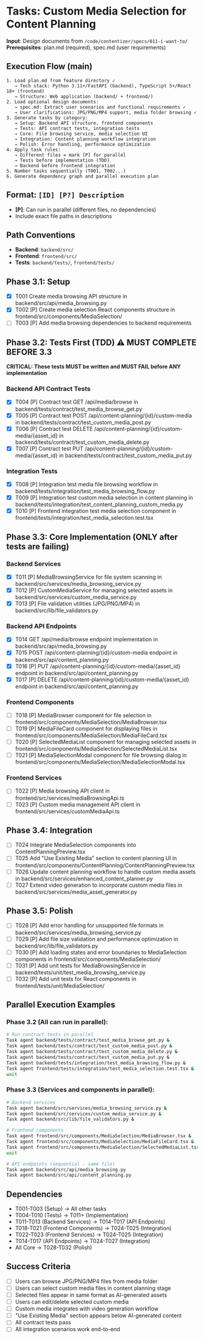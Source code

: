 # Tasks: Custom Media Selection for Content Planning

**Input**: Design documents from `/code/contentizer/specs/011-i-want-to/`
**Prerequisites**: plan.md (required), spec.md (user requirements)

## Execution Flow (main)
```
1. Load plan.md from feature directory ✓
   → Tech stack: Python 3.11+/FastAPI (backend), TypeScript 5+/React 18+ (frontend)
   → Structure: Web application (backend/ + frontend/)
2. Load optional design documents:
   → spec.md: Extract user scenarios and functional requirements ✓
   → User clarifications: JPG/PNG/MP4 support, media folder browsing ✓
3. Generate tasks by category:
   → Setup: Backend API structure, frontend components
   → Tests: API contract tests, integration tests
   → Core: File browsing service, media selection UI
   → Integration: Content planning workflow integration
   → Polish: Error handling, performance optimization
4. Apply task rules:
   → Different files = mark [P] for parallel
   → Tests before implementation (TDD)
   → Backend before frontend integration
5. Number tasks sequentially (T001, T002...)
6. Generate dependency graph and parallel execution plan
```

## Format: `[ID] [P?] Description`
- **[P]**: Can run in parallel (different files, no dependencies)
- Include exact file paths in descriptions

## Path Conventions
- **Backend**: `backend/src/`
- **Frontend**: `frontend/src/`
- **Tests**: `backend/tests/`, `frontend/tests/`

## Phase 3.1: Setup
- [x] T001 Create media browsing API structure in backend/src/api/media_browsing.py
- [x] T002 [P] Create media selection React components structure in frontend/src/components/MediaSelection/
- [ ] T003 [P] Add media browsing dependencies to backend requirements

## Phase 3.2: Tests First (TDD) ⚠️ MUST COMPLETE BEFORE 3.3
**CRITICAL: These tests MUST be written and MUST FAIL before ANY implementation**

### Backend API Contract Tests
- [x] T004 [P] Contract test GET /api/media/browse in backend/tests/contract/test_media_browse_get.py
- [x] T005 [P] Contract test POST /api/content-planning/{id}/custom-media in backend/tests/contract/test_custom_media_post.py
- [x] T006 [P] Contract test DELETE /api/content-planning/{id}/custom-media/{asset_id} in backend/tests/contract/test_custom_media_delete.py
- [x] T007 [P] Contract test PUT /api/content-planning/{id}/custom-media/{asset_id} in backend/tests/contract/test_custom_media_put.py

### Integration Tests
- [x] T008 [P] Integration test media file browsing workflow in backend/tests/integration/test_media_browsing_flow.py
- [x] T009 [P] Integration test custom media selection in content planning in backend/tests/integration/test_content_planning_custom_media.py
- [x] T010 [P] Frontend integration test media selection component in frontend/tests/integration/test_media_selection.test.tsx

## Phase 3.3: Core Implementation (ONLY after tests are failing)

### Backend Services
- [x] T011 [P] MediaBrowsingService for file system scanning in backend/src/services/media_browsing_service.py
- [x] T012 [P] CustomMediaService for managing selected assets in backend/src/services/custom_media_service.py
- [x] T013 [P] File validation utilities (JPG/PNG/MP4) in backend/src/lib/file_validators.py

### Backend API Endpoints
- [x] T014 GET /api/media/browse endpoint implementation in backend/src/api/media_browsing.py
- [x] T015 POST /api/content-planning/{id}/custom-media endpoint in backend/src/api/content_planning.py
- [x] T016 [P] PUT /api/content-planning/{id}/custom-media/{asset_id} endpoint in backend/src/api/content_planning.py
- [x] T017 [P] DELETE /api/content-planning/{id}/custom-media/{asset_id} endpoint in backend/src/api/content_planning.py

### Frontend Components
- [ ] T018 [P] MediaBrowser component for file selection in frontend/src/components/MediaSelection/MediaBrowser.tsx
- [ ] T019 [P] MediaFileCard component for displaying files in frontend/src/components/MediaSelection/MediaFileCard.tsx
- [ ] T020 [P] SelectedMediaList component for managing selected assets in frontend/src/components/MediaSelection/SelectedMediaList.tsx
- [ ] T021 [P] MediaSelectionModal component for file browsing dialog in frontend/src/components/MediaSelection/MediaSelectionModal.tsx

### Frontend Services
- [ ] T022 [P] Media browsing API client in frontend/src/services/mediaBrowsingApi.ts
- [ ] T023 [P] Custom media management API client in frontend/src/services/customMediaApi.ts

## Phase 3.4: Integration
- [ ] T024 Integrate MediaSelection components into ContentPlanningPreview.tsx
- [ ] T025 Add "Use Existing Media" section to content planning UI in frontend/src/components/ContentPlanning/ContentPlanningPreview.tsx
- [ ] T026 Update content planning workflow to handle custom media assets in backend/src/services/enhanced_content_planner.py
- [ ] T027 Extend video generation to incorporate custom media files in backend/src/services/media_asset_generator.py

## Phase 3.5: Polish
- [ ] T028 [P] Add error handling for unsupported file formats in backend/src/services/media_browsing_service.py
- [ ] T029 [P] Add file size validation and performance optimization in backend/src/lib/file_validators.py
- [ ] T030 [P] Add loading states and error boundaries to MediaSelection components in frontend/src/components/MediaSelection/
- [ ] T031 [P] Add unit tests for MediaBrowsingService in backend/tests/unit/test_media_browsing_service.py
- [ ] T032 [P] Add unit tests for React components in frontend/tests/unit/MediaSelection/

## Parallel Execution Examples

### Phase 3.2 (All can run in parallel):
```bash
# Run contract tests in parallel
Task agent backend/tests/contract/test_media_browse_get.py &
Task agent backend/tests/contract/test_custom_media_post.py &
Task agent backend/tests/contract/test_custom_media_delete.py &
Task agent backend/tests/contract/test_custom_media_put.py &
Task agent backend/tests/integration/test_media_browsing_flow.py &
Task agent frontend/tests/integration/test_media_selection.test.tsx &
wait
```

### Phase 3.3 (Services and components in parallel):
```bash
# Backend services
Task agent backend/src/services/media_browsing_service.py &
Task agent backend/src/services/custom_media_service.py &
Task agent backend/src/lib/file_validators.py &

# Frontend components
Task agent frontend/src/components/MediaSelection/MediaBrowser.tsx &
Task agent frontend/src/components/MediaSelection/MediaFileCard.tsx &
Task agent frontend/src/components/MediaSelection/SelectedMediaList.tsx &
wait

# API endpoints (sequential - same file)
Task agent backend/src/api/media_browsing.py
Task agent backend/src/api/content_planning.py
```

## Dependencies
- T001-T003 (Setup) → All other tasks
- T004-T010 (Tests) → T011+ (Implementation)
- T011-T013 (Backend Services) → T014-T017 (API Endpoints)
- T018-T021 (Frontend Components) → T024-T025 (Integration)
- T022-T023 (Frontend Services) → T024-T025 (Integration)
- T014-T017 (API Endpoints) → T024-T027 (Integration)
- All Core → T028-T032 (Polish)

## Success Criteria
- [ ] Users can browse JPG/PNG/MP4 files from media folder
- [ ] Users can select custom media files in content planning stage
- [ ] Selected files appear in same format as AI-generated assets
- [ ] Users can edit/delete selected custom media
- [ ] Custom media integrates with video generation workflow
- [ ] "Use Existing Media" section appears below AI-generated content
- [ ] All contract tests pass
- [ ] All integration scenarios work end-to-end